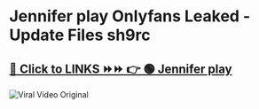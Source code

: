 
 # Jennifer play Onlyfans Leaked - Update Files sh9rc

## <h2><a href="https://clipsfans.com/Jennifer_play&ref=git">🔗 Click to LINKS ⏩⏩ 👉 🟢 Jennifer play </a></h2>

<a href="https://clipsfans.com/Jennifer_play&ref=git" rel="nofollow" data-target="animated-image.originalLink"><img src="https://i.ibb.co.com/xMMVF88/686577567.gif" alt="Viral Video Original" style="max-width: 100%; display: inline-block;" data-target="animated-image.originalImage"></a>

